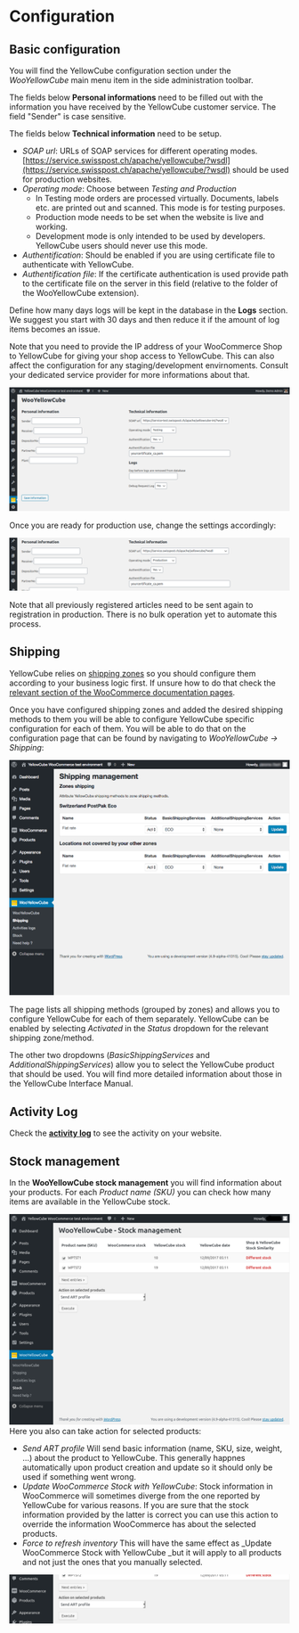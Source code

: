 # Configuration

## Basic configuration

You will find the YellowCube configuration section under the _WooYellowCube_ main menu item in the side administration toolbar.

The fields below **Personal informations** need to be filled out with the information you have received by the YellowCube customer service. The field "Sender" is case sensitive.

The fields below **Technical information** need to be setup.

* _SOAP url_: URLs of SOAP services for different operating modes. [https://service.swisspost.ch/apache/yellowcube/?wsdl](https://service.swisspost.ch/apache/yellowcube/?wsdl) should
  be used for production websites.
* _Operating mode_: Choose between _Testing and Production_
  * In Testing mode orders are processed virtually. Documents, labels etc. are printed out and scanned. This mode is for testing purposes.
  * Production mode needs to be set when the website is live and working.
  * Development mode is only intended to be used by developers. YellowCube users should never use this mode.
* _Authentification_: Should be enabled if you are using certificate file to authenticate with YellowCube.
* _Authentification file_: If the certificate authentication is used provide path to the certificate file on the
  server in this field \(relative to the folder of the WooYellowCube extension\).

Define how many days logs will be kept in the database in the **Logs** section. We suggest you start with 30 days and then reduce it if the amount of log items becomes an issue.

Note that you need to provide the IP address of your WooCommerce Shop to YellowCube for giving your shop access to YellowCube. This can also affect the configuration for any staging/development envirnoments. Consult your dedicated service provider for more informations about that.

![](/assets/Informations_testing_v2.png)

Once you are ready for production use, change the settings accordingly:

![](/assets/Informations_production_v2_crop.png)

Note that all previously registered articles need to be sent again to registration in production.
There is no bulk operation yet to automate this process.

## Shipping

YellowCube relies on [shipping zones](https://docs.woocommerce.com/document/setting-up-shipping-zones/) so you should configure them according to your business logic first. If unsure how to do that check the [relevant section of the WooCommerce documentation pages](https://docs.woocommerce.com/document/setting-up-shipping-zones/).

Once you have configured shipping zones and added the desired shipping methods to them you will be able to configure YellowCube specific configuration for each of them. You will be able to do that on the configuration page that can be found by navigating to _WooYellowCube -&gt; Shipping_:

![](/assets/Shipping.png)

The page lists all shipping methods \(grouped by zones\) and allows you to configure YellowCube for each of them separately. YellowCube can be enabled by selecting _Activated_ in the _Status_ dropdown for the relevant shipping zone/method.

The other two dropdowns \(_BasicShippingServices_ and _AdditionalShippingServices_\) allow you to select the YellowCube product that should be used.  You will find more detailed information about those in the YellowCube Interface Manual.

## Activity Log

Check the [**activity log**](/activity-log.md) to see the activity on your website.

## Stock management

In the **WooYellowCube stock management** you will find information about your products. For each _Product name \(SKU\)_ you can check how many items are available in the YellowCube stock.

![](/assets/Stock_management_top.png)Here you also can take action for selected products:

* _Send ART profile_
  Will send basic information \(name, SKU, size, weight, ...\) about the product to YellowCube. This generally happnes automatically upon product creation and update so it should only be used if something went wrong.
* _Update WooCommerce Stock with YellowCube_:
  Stock information in WooCommerce will sometimes diverge from the one reported by YellowCube for various reasons. If you are sure that the stock information provided by the latter is correct you can use this action to override the information WooCommerce has about the selected products.
* _Force to refresh inventory_
  This will have the same effect as \_Update WooCommerce Stock with YellowCube \_but it will apply to all products and not just the ones that you manually selected.

![](/assets/Stock_management.png)

